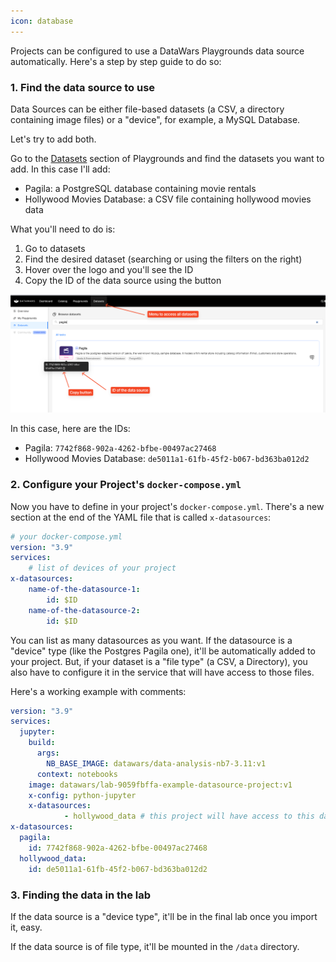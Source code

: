 ```yaml
---
icon: database
---
```


Projects can be configured to use a DataWars Playgrounds data source automatically. Here's a step by step guide to do so:

### 1. Find the data source to use

Data Sources can be either file-based datasets (a CSV, a directory containing image files) or a "device", for example, a MySQL Database.

Let's try to add both.

Go to the [Datasets](https://app.datawars.io/playgrounds?tab=datasets) section of Playgrounds and find the datasets you want to add. In this case I'll add:

- Pagila: a PostgreSQL database containing movie rentals
- Hollywood Movies Database: a CSV file containing hollywood movies data

What you'll need to do is:

1. Go to datasets
2. Find the desired dataset (searching or using the filters on the right)
3. Hover over the logo and you'll see the ID
4. Copy the ID of the data source using the button

![](/static/first-project/datasource-copy-id.png)

In this case, here are the IDs:

- Pagila: `7742f868-902a-4262-bfbe-00497ac27468`
- Hollywood Movies Database: `de5011a1-61fb-45f2-b067-bd363ba012d2`

### 2. Configure your Project's `docker-compose.yml`

Now you have to define in your project's `docker-compose.yml`. There's a new section at the end of the YAML file that is called `x-datasources`:

```yml
# your docker-compose.yml
version: "3.9"
services:
    # list of devices of your project
x-datasources:
    name-of-the-datasource-1:
        id: $ID
    name-of-the-datasource-2:
        id: $ID
```

You can list as many datasources as you want. If the datasource is a "device" type (like the Postgres Pagila one), it'll be automatically added to your project. But, if your dataset is a "file type" (a CSV, a Directory), you also have to configure it in the service that will have access to those files.

Here's a working example with comments:

```yaml
version: "3.9"
services:
  jupyter:
    build:
      args:
        NB_BASE_IMAGE: datawars/data-analysis-nb7-3.11:v1
      context: notebooks
    image: datawars/lab-9059fbffa-example-datasource-project:v1
    x-config: python-jupyter
    x-datasources:
            - hollywood_data # this project will have access to this datasource
x-datasources:
  pagila:
    id: 7742f868-902a-4262-bfbe-00497ac27468
  hollywood_data:
    id: de5011a1-61fb-45f2-b067-bd363ba012d2
```

### 3. Finding the data in the lab

If the data source is a "device type", it'll be in the final lab once you import it, easy.

If the data source is of file type, it'll be mounted in the `/data` directory.
